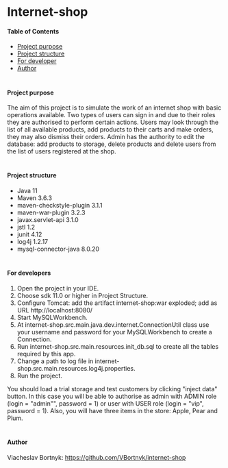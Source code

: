 # Internet-shop
#### Table of Contents
* [Project purpose](#purpose)
* [Project structure](#structure)
* [For developer](#developer-start)
* [Author](#author)
#
#### <a name="purpose">Project purpose</a>
The aim of this project is to simulate the work of an internet shop with basic operations available. 
Two types of users can sign in and due to their roles they are authorised to perform certain actions.
Users may look through the list of all available products, add products to their carts and make orders,
they may also dismiss their orders. Admin has the authority to edit the database: add products to 
storage, delete products and delete users from the list of users registered at the shop.
#
#### <a name="purpose">Project structure</a>
* Java 11
* Maven 3.6.3
* maven-checkstyle-plugin 3.1.1
* maven-war-plugin 3.2.3
* javax.servlet-api 3.1.0
* jstl 1.2
* junit 4.12
* log4j 1.2.17
* mysql-connector-java 8.0.20
#

#### <a name="purpose">For developers</a>
1. Open the project in your IDE.
2. Choose sdk 11.0  or higher in Project Structure.
3. Configure Tomcat:
add the artifact internet-shop:war exploded;
add as URL http://localhost:8080/
4. Start MySQLWorkbench.
5. At internet-shop.src.main.java.dev.internet.ConnectionUtil class use your username 
and password for your MySQLWorkbench to create a Connection.
6. Run internet-shop.src.main.resources.init_db.sql to create all the tables required by this app.
7. Change a path to log file in internet-shop.src.main.resources.log4j.properties.
8. Run the project.

You should load a trial storage and test customers by clicking "inject data" button.
In this case you will be able to authorise as admin with ADMIN role (login = "admin"", password = 1) or
user with USER role (login = "vip", password = 1). Also, you will have three items in the store:
Apple, Pear and Plum.
#

#### Author
Viacheslav Bortnyk: https://github.com/VBortnyk/internet-shop

